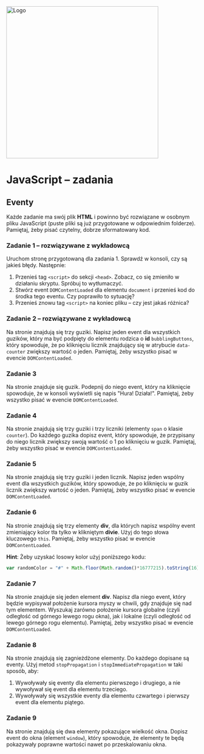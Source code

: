 <img alt="Logo" src="http://coderslab.pl/svg/logo-coderslab.svg" width="400">

# JavaScript &ndash; zadania
## Eventy


Każde zadanie ma swój plik **HTML** i powinno być rozwiązane w osobnym pliku JavaScript (puste pliki są już przygotowane w odpowiednim folderze). Pamiętaj, żeby pisać czytelny, dobrze sformatowany kod.

### Zadanie 1 &ndash; rozwiązywane z wykładowcą
Uruchom stronę przygotowaną dla zadania 1. Sprawdź w konsoli, czy są jakieś błędy. Następnie:
1. Przenieś tag ```<script>``` do sekcji ```<head>```. Zobacz, co się zmieniło w działaniu skryptu. Spróbuj to wytłumaczyć.
2. Stwórz event ```DOMContentLoaded``` dla elementu ```document``` i przenieś kod do środka tego eventu. Czy poprawiło to sytuację?
3. Przenieś znowu tag ```<script>``` na koniec pliku &ndash; czy jest jakaś różnica?

### Zadanie 2 &ndash; rozwiązywane z wykładowcą
Na stronie znajdują się trzy guziki. Napisz jeden event dla wszystkich guzików, który ma być podpięty do elementu rodzica o **id** ```bubblingButtons```, który spowoduje, że po kliknięciu licznik znajdujący się w atrybucie ```data-counter``` zwiększy wartość o jeden. Pamiętaj, żeby wszystko pisać w evencie ```DOMContentLoaded```.

### Zadanie 3
Na stronie znajduje się guzik. Podepnij do niego event, który na kliknięcie spowoduje, że w konsoli wyświetli się napis "Hura! Działa!". Pamiętaj, żeby wszystko pisać w evencie ```DOMContentLoaded```.

### Zadanie 4
Na stronie znajdują się trzy guziki i trzy liczniki (elementy ```span``` o klasie ```counter```). Do każdego guzika dopisz event, który spowoduje, że przypisany do niego licznik zwiększy swoją wartość o 1 po kliknięciu w guzik.
Pamiętaj, żeby wszystko pisać w evencie ```DOMContentLoaded```.

### Zadanie 5
Na stronie znajdują się trzy guziki i jeden licznik. Napisz jeden wspólny event dla wszystkich guzików, który spowoduje, że po kliknięciu w guzik licznik zwiększy wartość o jeden.
Pamiętaj, żeby wszystko pisać w evencie ```DOMContentLoaded```.

### Zadanie 6
Na stronie znajdują się trzy elementy **div**, dla których napisz wspólny event zmieniający kolor tła tylko w klikniętym **divie**. Użyj do tego słowa kluczowego ```this```.
Pamiętaj, żeby wszystko pisać w evencie ```DOMContentLoaded```.

**Hint**:
Żeby uzyskać losowy kolor użyj poniższego kodu:
```JavaScript
var randomColor = "#" + Math.floor(Math.random()*16777215).toString(16);
```

### Zadanie 7
Na stronie znajduje się jeden element **div**. Napisz dla niego event, który będzie wypisywał położenie kursora myszy w chwili, gdy znajduje się nad tym elementem.
Wyszukaj zarówno położenie kursora globalne (czyli odległość od górnego lewego rogu okna), jak i lokalne (czyli odległość od lewego górnego rogu elementu).
Pamiętaj, żeby wszystko pisać w evencie ```DOMContentLoaded```.

### Zadanie 8
Na stronie znajdują się zagnieżdżone elementy. Do każdego dopisane są eventy. Użyj metod ```stopPropagation``` i ```stopImmediatePropagation``` w taki sposób, aby:
  1. Wywoływały się eventy dla elementu pierwszego i drugiego, a nie wywoływał się event dla elementu trzeciego.
  2. Wywoływały się wszystkie eventy dla elementu czwartego i pierwszy event dla elementu piątego.

### Zadanie 9
Na stronie znajdują się dwa elementy pokazujące wielkość okna. Dopisz event do okna (element ```window```), który spowoduje, że elementy te będą pokazywały poprawne wartości nawet po przeskalowaniu okna.
